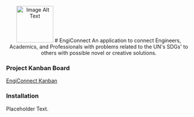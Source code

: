 <p align="center">
  <img src="https://github.com/sharoika/EngiConnect/assets/27317883/a1d4b78b-e4d4-4891-a777-2fd69c2c36ba" width="100" height="100" alt="Image Alt Text">
  # EngiConnect
An application to connect Engineers, Academics, and Professionals with problems related to the UN's SDGs' to others with possible novel or creative solutions.

### Project Kanban Board
[EngiConnect Kanban](https://github.com/users/sharoika/projects/1/views/2)

### Installation

Placeholder Text. 
</p>

